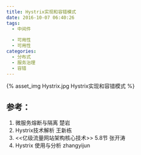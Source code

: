 ```yaml
---
title: Hystrix实现和容错模式
date: 2016-10-07 06:40:26
tags:
  - 中间件
 
  - 可用性
  - 可用性
categories: 
  - 分布式
  - 服务治理
  - 容错        
---
```


{% asset_img  Hystrix.jpg  Hystrix实现和容错模式 %}

## 参考：

1. 微服务熔断与隔离 楚岩
2. Hystrix技术解析 王新栋
3. <<亿级流量网站架构核心技术>> 5.8节 张开涛
4. Hystrix 使用与分析 zhangyijun
